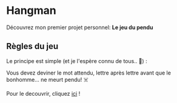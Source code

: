 # Hangman

Découvrez mon premier projet personnel: **Le jeu du pendu**

## Règles du jeu

Le principe est simple (et je l'espère connu de tous.. 👀) :

  Vous devez deviner le mot attendu, lettre après lettre avant que le bonhomme... ne meurt pendu! ☠️
  
Pour le decouvrir, cliquez [ici](https://clarie-cambert.github.io/Hangman/) !
